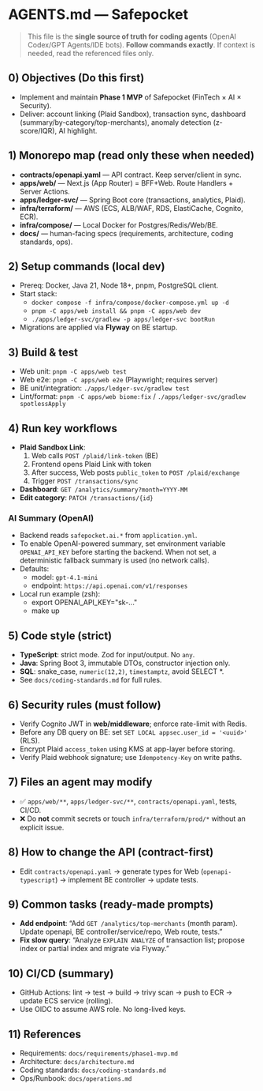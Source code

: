 # AGENTS.md — Safepocket

> This file is the **single source of truth for coding agents** (OpenAI Codex/GPT Agents/IDE bots).
> **Follow commands exactly**. If context is needed, read the referenced files only.

## 0) Objectives (Do this first)
- Implement and maintain **Phase 1 MVP** of Safepocket (FinTech × AI × Security).
- Deliver: account linking (Plaid Sandbox), transaction sync, dashboard (summary/by-category/top-merchants), anomaly detection (z-score/IQR), AI highlight.

## 1) Monorepo map (read only these when needed)
- **contracts/openapi.yaml** — API contract. Keep server/client in sync.
- **apps/web/** — Next.js (App Router) = BFF+Web. Route Handlers + Server Actions.
- **apps/ledger-svc/** — Spring Boot core (transactions, analytics, Plaid).
- **infra/terraform/** — AWS (ECS, ALB/WAF, RDS, ElastiCache, Cognito, ECR).
- **infra/compose/** — Local Docker for Postgres/Redis/Web/BE.
- **docs/** — human-facing specs (requirements, architecture, coding standards, ops).

## 2) Setup commands (local dev)
- Prereq: Docker, Java 21, Node 18+, pnpm, PostgreSQL client.
- Start stack:
  - `docker compose -f infra/compose/docker-compose.yml up -d`
  - `pnpm -C apps/web install && pnpm -C apps/web dev`
  - `./apps/ledger-svc/gradlew -p apps/ledger-svc bootRun`
- Migrations are applied via **Flyway** on BE startup.

## 3) Build & test
- Web unit: `pnpm -C apps/web test`
- Web e2e: `pnpm -C apps/web e2e` (Playwright; requires server)
- BE unit/integration: `./apps/ledger-svc/gradlew test`
- Lint/format: `pnpm -C apps/web biome:fix` / `./apps/ledger-svc/gradlew spotlessApply`

## 4) Run key workflows
- **Plaid Sandbox Link**:
  1. Web calls `POST /plaid/link-token` (BE)
  2. Frontend opens Plaid Link with token
  3. After success, Web posts `public_token` to `POST /plaid/exchange`
  4. Trigger `POST /transactions/sync`
- **Dashboard**: `GET /analytics/summary?month=YYYY-MM`
- **Edit category**: `PATCH /transactions/{id}`

### AI Summary (OpenAI)
- Backend reads `safepocket.ai.*` from `application.yml`.
- To enable OpenAI-powered summary, set environment variable `OPENAI_API_KEY` before starting the backend. When not set, a deterministic fallback summary is used (no network calls).
- Defaults:
  - model: `gpt-4.1-mini`
  - endpoint: `https://api.openai.com/v1/responses`
- Local run example (zsh):
  - export OPENAI_API_KEY="sk-..."
  - make up

## 5) Code style (strict)
- **TypeScript**: strict mode. Zod for input/output. No `any`.
- **Java**: Spring Boot 3, immutable DTOs, constructor injection only.
- **SQL**: snake_case, `numeric(12,2)`, `timestamptz`, avoid SELECT *.
- See `docs/coding-standards.md` for full rules.

## 6) Security rules (must follow)
- Verify Cognito JWT in **web/middleware**; enforce rate-limit with Redis.
- Before any DB query on BE: set `SET LOCAL appsec.user_id = '<uuid>'` (RLS).
- Encrypt Plaid `access_token` using KMS at app-layer before storing.
- Verify Plaid webhook signature; use `Idempotency-Key` on write paths.

## 7) Files an agent may modify
- ✅ `apps/web/**`, `apps/ledger-svc/**`, `contracts/openapi.yaml`, tests, CI/CD.
- ❌ Do **not** commit secrets or touch `infra/terraform/prod/*` without an explicit issue.

## 8) How to change the API (contract-first)
- Edit `contracts/openapi.yaml` → generate types for Web (`openapi-typescript`) → implement BE controller → update tests.

## 9) Common tasks (ready-made prompts)
- **Add endpoint**: “Add `GET /analytics/top-merchants` (month param). Update openapi, BE controller/service/repo, Web route, tests.”
- **Fix slow query**: “Analyze `EXPLAIN ANALYZE` of transaction list; propose index or partial index and migrate via Flyway.”

## 10) CI/CD (summary)
- GitHub Actions: lint → test → build → trivy scan → push to ECR → update ECS service (rolling).
- Use OIDC to assume AWS role. No long-lived keys.

## 11) References
- Requirements: `docs/requirements/phase1-mvp.md`
- Architecture: `docs/architecture.md`
- Coding standards: `docs/coding-standards.md`
- Ops/Runbook: `docs/operations.md`

